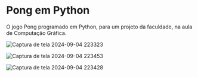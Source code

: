# Pong em Python
O jogo Pong programado em Python, para um projeto da faculdade, na aula de Computação Gráfica.



![Captura de tela 2024-09-04 223323](https://github.com/user-attachments/assets/0e296840-537e-4ba9-bb3e-2cacd5e6e94a)


![Captura de tela 2024-09-04 223453](https://github.com/user-attachments/assets/358d1e57-2ec0-4fe4-b4d1-6be9d4f6b307)


![Captura de tela 2024-09-04 223428](https://github.com/user-attachments/assets/251cce6d-7395-4d26-9972-6db5bdcfc01d)


